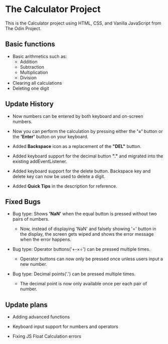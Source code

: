 # The Calculator Project

This is the Calculator project using HTML, CSS, and Vanilla JavaScript from The Odin Project.

## Basic functions

- Basic arithmetics such as:
    - Addition
    - Subtraction
    - Multiplication
    - Division
- Clearing all calculations
- Deleting one digit

## Update History

- Now numbers can be entered by both keyboard and on-screen numbers.

- Now you can perform the calculation by pressing either the **'='** button or the **'Enter'** button on your keyboard.

- Added **Backspace** icon as a replacement of the **"DEL"** button.

- Added keyboard support for the decimal button **"."** and migrated into the existing addEventListener.

- Added keyboard support for the delete button. Backspace key  and delete key can now be used to delete a digit.

- Added **Quick Tips** in the description for reference.


## Fixed Bugs

- Bug type: Shows **'NaN'** when the equal button is pressed without two pairs of numbers.
    - Now, instead of displaying 'NaN' and falsely showing '=' button in the display, the screen gets wiped and shows the error message when the error happens.

- Bug type: Operator buttons('+-×÷') can be pressed multiple times.
    - Operator buttons can now only be pressed once unless users input a new number.

- Bug type: Decimal points('.') can be pressed multiple times.
    - The decimal point is now only available once per each pair of number.

## Update plans

- Adding advanced functions

- Keyboard input support for numbers and operators

- Fixing JS Float Calculation errors
